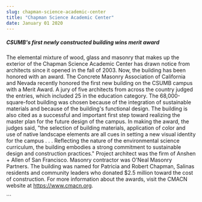 ```yaml
---
slug: chapman-science-academic-center
title: "Chapman Science Academic Center"
date: January 01 2020
---
```


 
<h5>CSUMB's first newly constructed building wins merit award</h5>
<p>
  The elemental mixture of wood, glass and masonry that makes up the exterior of
  the Chapman Science Academic Center has drawn notice from architects since it
  opened in the fall of 2003. Now, the building has been honored with an award.
  The Concrete Masonry Association of California and Nevada recently honored the
  first new building on the CSUMB campus with a Merit Award. A jury of five
  architects from across the country judged the entries, which included 25 in
  the education category. The 68,000-square-foot building was chosen because of
  the integration of sustainable materials and because of the building's
  functional design. The building is also cited as a successful and important
  first step toward realizing the master plan for the future design of the
  campus. In making the award, the judges said, "the selection of building
  materials, application of color and use of native landscape elements are all
  cues in setting a new visual identity for the campus . . . Reflecting the
  nature of the environmental science curriculum, the building embodies a strong
  commitment to sustainable design and construction practices." Project
  architect was the firm of Anshen + Allen of San Francisco. Masonry contractor
  was O'Neal Masonry Partners. The building was named for Patricia and Robert
  Chapman, Salinas residents and community leaders who donated $2.5 million
  toward the cost of construction. For more information about the awards, visit
  the CMACN website at <a href="https://www.cmacn.org/">https://www.cmacn.org</a>.
</p>
```

